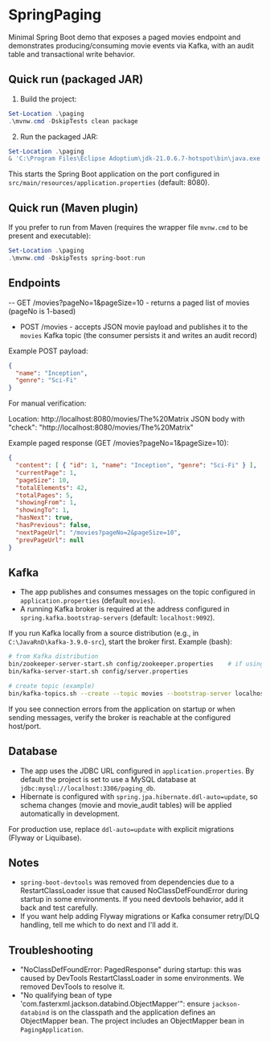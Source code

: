 # SpringPaging

Minimal Spring Boot demo that exposes a paged movies endpoint and demonstrates producing/consuming movie events via Kafka, with an audit table and transactional write behavior.

## Quick run (packaged JAR)

1. Build the project:

```powershell
Set-Location .\paging
.\mvnw.cmd -DskipTests clean package
```

2. Run the packaged JAR:

```powershell
Set-Location .\paging
& 'C:\Program Files\Eclipse Adoptium\jdk-21.0.6.7-hotspot\bin\java.exe' -jar target\paging-0.0.1-SNAPSHOT.jar
```

This starts the Spring Boot application on the port configured in `src/main/resources/application.properties` (default: 8080).

## Quick run (Maven plugin)

If you prefer to run from Maven (requires the wrapper file `mvnw.cmd` to be present and executable):

```powershell
Set-Location .\paging
.\mvnw.cmd -DskipTests spring-boot:run
```

## Endpoints

-- GET /movies?pageNo=1&pageSize=10 - returns a paged list of movies (pageNo is 1-based)
- POST /movies - accepts JSON movie payload and publishes it to the `movies` Kafka topic (the consumer persists it and writes an audit record)

Example POST payload:

```json
{
  "name": "Inception",
  "genre": "Sci-Fi"
}
```
 
 For manual verification:
 
 Location: http://localhost:8080/movies/The%20Matrix
 JSON body with "check": "http://localhost:8080/movies/The%20Matrix"

 Example paged response (GET /movies?pageNo=1&pageSize=10):

 ```json
 {
   "content": [ { "id": 1, "name": "Inception", "genre": "Sci-Fi" } ],
   "currentPage": 1,
   "pageSize": 10,
   "totalElements": 42,
   "totalPages": 5,
   "showingFrom": 1,
   "showingTo": 1,
   "hasNext": true,
   "hasPrevious": false,
   "nextPageUrl": "/movies?pageNo=2&pageSize=10",
   "prevPageUrl": null
 }
 ```

## Kafka

- The app publishes and consumes messages on the topic configured in `application.properties` (default `movies`).
- A running Kafka broker is required at the address configured in `spring.kafka.bootstrap-servers` (default: `localhost:9092`).

If you run Kafka locally from a source distribution (e.g., in `C:\JavaRnD\kafka-3.9.0-src`), start the broker first. Example (bash):

```bash
# from Kafka distribution
bin/zookeeper-server-start.sh config/zookeeper.properties    # if using ZK-based Kafka
bin/kafka-server-start.sh config/server.properties

# create topic (example)
bin/kafka-topics.sh --create --topic movies --bootstrap-server localhost:9092 --partitions 1 --replication-factor 1
```

If you see connection errors from the application on startup or when sending messages, verify the broker is reachable at the configured host/port.

## Database

- The app uses the JDBC URL configured in `application.properties`. By default the project is set to use a MySQL database at `jdbc:mysql://localhost:3306/paging_db`.
- Hibernate is configured with `spring.jpa.hibernate.ddl-auto=update`, so schema changes (movie and movie_audit tables) will be applied automatically in development.

For production use, replace `ddl-auto=update` with explicit migrations (Flyway or Liquibase).

## Notes

- `spring-boot-devtools` was removed from dependencies due to a RestartClassLoader issue that caused NoClassDefFoundError during startup in some environments. If you need devtools behavior, add it back and test carefully.
- If you want help adding Flyway migrations or Kafka consumer retry/DLQ handling, tell me which to do next and I'll add it.

## Troubleshooting

- "NoClassDefFoundError: PagedResponse" during startup: this was caused by DevTools RestartClassLoader in some environments. We removed DevTools to resolve it.
- "No qualifying bean of type 'com.fasterxml.jackson.databind.ObjectMapper'": ensure `jackson-databind` is on the classpath and the application defines an ObjectMapper bean. The project includes an ObjectMapper bean in `PagingApplication`.